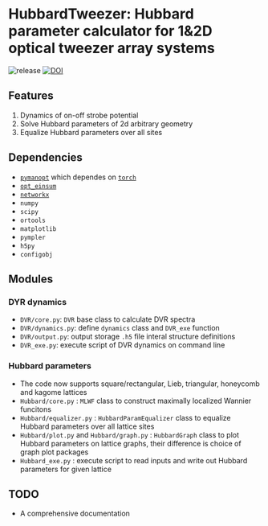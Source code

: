 # HubbardTweezer: Hubbard parameter calculator for 1&2D optical tweezer array systems

![release](https://img.shields.io/github/v/release/Kvanti17/HubbardTweezer?color=green&include_prereleases)
[![DOI](https://zenodo.org/badge/519873426.svg)](https://zenodo.org/badge/latestdoi/519873426)

## Features

1. Dynamics of on-off strobe potential
2. Solve Hubbard parameters of 2d arbitrary geometry
3. Equalize Hubbard parameters over all sites

## Dependencies

* [`pymanopt`](https://github.com/pymanopt/pymanopt) which dependes on [`torch`](https://github.com/pytorch/pytorch)
* [`opt_einsum`](https://github.com/dgasmith/opt_einsum)
* [`networkx`](https://github.com/networkx/networkx)
* `numpy`
* `scipy`
* `ortools`
* `matplotlib`
* `pympler`
* `h5py`
* `configobj`

## Modules

### DYR dynamics

* `DVR/core.py`: `DVR` base class to calculate DVR spectra
* `DVR/dynamics.py`: define `dynamics` class and `DVR_exe` function
* `DVR/output.py`: output storage `.h5` file interal structure definitions
* `DVR_exe.py`: execute script of DVR dynamics on command line


### Hubbard parameters

* The code now supports square/rectangular, Lieb, triangular, honeycomb and kagome lattices
* `Hubbard/core.py` : `MLWF` class to construct maximally localized Wannier funcitons
* `Hubbard/equalizer.py` : `HubbardParamEqualizer` class to equalize Hubbard parameters over all lattice sites
* `Hubbard/plot.py` and `Hubbard/graph.py` : `HubbardGraph` class to plot Hubbard parameters on lattice graphs, their difference is choice of graph plot packages
* `Hubbard_exe.py` : execute script to read inputs and write out Hubbard parameters for given lattice

## TODO

* A comprehensive documentation
